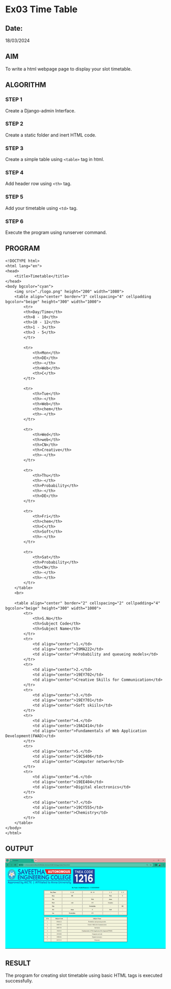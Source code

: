 # Ex03 Time Table
## Date:
18/03/2024
## AIM
To write a html webpage page to display your slot timetable.

## ALGORITHM
### STEP 1
Create a Django-admin Interface.

### STEP 2
Create a static folder and inert HTML code.

### STEP 3
Create a simple table using ```<table>``` tag in html.

### STEP 4
Add header row using ```<th>``` tag.

### STEP 5
Add your timetable using ```<td>``` tag.

### STEP 6
Execute the program using runserver command.

## PROGRAM
```
<!DOCTYPE html>
<html lang="en">
<head>
    <title>Timetable</title>
</head>
<body bgcolor="cyan">
    <img src="./logo.png" height="200" width="1080">
    <table align="center" border="3" cellspacing="4" cellpadding bgcolor="beige" height="300" width="1000">
        <tr>
        <th>Day/Time</th>
        <th>8 - 10</th>
        <th>10 - 12</th>
        <th>1 - 3</th>
        <th>3 - 5</th>
        </tr>

        <tr>
            <th>Mon</th>
            <th>DE</th>
            <th>-</th>
            <th>Web</th>
            <th>C</th>
        </tr>

        <tr>
            <th>Tue</th>
            <th>-</th>
            <th>Web</th>
            <th>chem</th>
            <th>-</th>
        </tr>

        <tr>
            <th>Wed</th>
            <th>web</th>
            <th>CN</th>
            <th>Creative</th>
            <th>-</th>
        </tr>

        <tr>
            <th>Thu</th>
            <th>-</th>
            <th>Probability</th>
            <th>-</th>
            <th>DE</th>
        </tr>

        <tr>
            <th>Fri</th>
            <th>chem</th>
            <th>C</th>
            <th>Soft</th>
            <th>-</th>
        </tr>

        <tr>
            <th>Sat</th>
            <th>Probability</th>
            <th>CN</th>
            <th>-</th>
            <th>-</th>
        </tr>
    </table>
    <br>

    <table align="center" border="2" cellspacing="2" cellpadding="4" bgcolor="beige" height="300" width="1000">
        <tr>
            <th>S.No</th>
            <th>Subject Code</th>
            <th>Subject Name</th>
        </tr>
        <tr>
            <td align="center">1.</td>
            <td align="center">19MA222</td>
            <td align="center">Probability and queueing models</td>
        </tr>
        <tr>
            <td align="center">2.</td>
            <td align="center">19EY702</td>
            <td align="center">Creative Skills for Communication</td>
        </tr>
        <tr>
            <td align="center">3.</td>
            <td align="center">19EY701</td>
            <td align="center">Soft skiils</td>
        </tr>
        <tr>
            <td align="center">4.</td>
            <td align="center">19AI414</td>
            <td align="center">Fundamentals of Web Application Development(FWAD)</td>
        </tr>
        <tr>
            <td align="center">5.</td>
            <td align="center">19CS406</td>
            <td align="center">Computer network</td>
        </tr>
        <tr>
            <td align="center">6.</td>
            <td align="center">19EE404</td>
            <td align="center">Digital electronics</td>
        </tr>
        <tr>
            <td align="center">7.</td>
            <td align="center">19CY555</td>
            <td align="center">Chemistry</td>
        </tr>
    </table>
</body>
</html>
```
## OUTPUT
![alt text](<Screenshot 2024-03-20 032955 n.png>)

## RESULT
The program for creating slot timetable using basic HTML tags is executed successfully.
